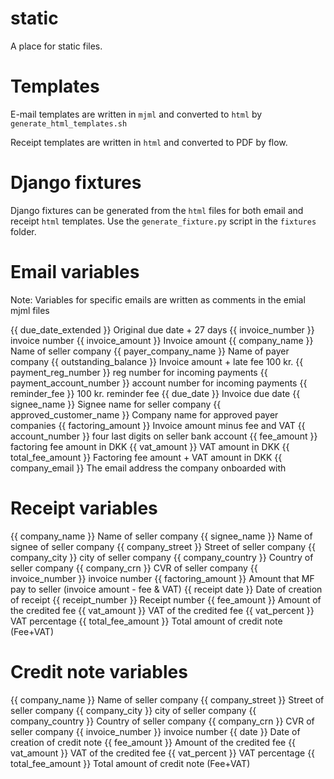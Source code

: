# static
A place for static files.


# Templates
E-mail templates are written in `mjml` and converted to `html` by `generate_html_templates.sh`

Receipt templates are written in `html` and converted to PDF by flow.

# Django fixtures
Django fixtures can be generated from the `html` files for both email and receipt `html` templates. Use the `generate_fixture.py` script in the `fixtures` folder.

# Email variables
Note: Variables for specific emails are written as comments in the emial mjml files

{{ due_date_extended }}         Original due date + 27 days
{{ invoice_number }}            invoice number
{{ invoice_amount }}            Invoice amount
{{ company_name }}              Name of seller company
{{ payer_company_name }}        Name of payer company
{{ outstanding_balance }}       Invoice amount + late fee 100 kr.
{{ payment_reg_number }}        reg number for incoming payments
{{ payment_account_number }}    account number for incoming payments
{{ reminder_fee }}              100 kr. reminder fee
{{ due_date }}                  Invoice due date
{{ signee_name }}               Signee name for seller company
{{ approved_customer_name }}    Company name for approved payer companies
{{ factoring_amount }}          Invoice amount minus fee and VAT
{{ account_number }}            four last digits on seller bank account
{{ fee_amount }}                factoring fee amount in DKK
{{ vat_amount }}                VAT amount in DKK
{{ total_fee_amount }}          Factoring fee amount + VAT amount in DKK
{{ company_email }}             The email address the company onboarded with

# Receipt variables
{{ company_name }}              Name of seller company
{{ signee_name }}               Name of signee of seller company
{{ company_street }}            Street of seller company
{{ company_city }}              city of seller company
{{ company_country }}           Country of seller company
{{ company_crn }}               CVR of seller company
{{ invoice_number }}            invoice number
{{ factoring_amount }}          Amount that MF pay to seller (invoice amount - fee & VAT)
{{ receipt date }}              Date of creation of receipt
{{ receipt_number }}            Receipt number
{{ fee_amount }}                Amount of the credited fee
{{ vat_amount }}                VAT of the credited fee
{{ vat_percent }}               VAT percentage
{{ total_fee_amount }}          Total amount of credit note (Fee+VAT)

# Credit note variables
{{ company_name }}              Name of seller company
{{ company_street }}            Street of seller company
{{ company_city }}              city of seller company
{{ company_country }}           Country of seller company
{{ company_crn }}               CVR of seller company
{{ invoice_number }}            invoice number
{{ date }}                      Date of creation of credit note
{{ fee_amount }}                Amount of the credited fee
{{ vat_amount }}                VAT of the credited fee
{{ vat_percent }}               VAT percentage
{{ total_fee_amount }}          Total amount of credit note (Fee+VAT)
